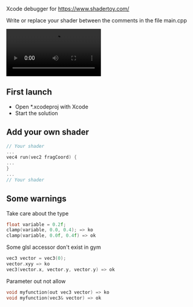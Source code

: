 Xcode debugger for https://www.shadertoy.com/

Write or replace your shader between the comments in the file main.cpp

<video controls width="250">
    <source src="https://github.com/perarnaudalain/shadertoydebugtool/blob/master/image/movie.mp4"
            type="video/mp4">

    Sorry, your browser doesn't support embedded videos.
</video>

## First launch
- Open *.xcodeproj with Xcode
- Start the solution

## Add your own shader


```cpp
// Your shader
...
vec4 run(vec2 fragCoord) {
...
}
...
// Your shader
```

## Some warnings
Take care about the type 

```cpp
float variable = 0.2f;
clamp(variable, 0.0, 0.4); => ko
clamp(variable, 0.0f, 0.4f) => ok
```

Some glsl accessor don't exist in gym

```cpp
vec3 vector = vec3(0);
vector.xyy => ko
vec3(vector.x, vector.y, vector.y) => ok
```

Parameter out not allow
```cpp
void myfunction(out vec3 vector) => ko
void myfunction(vec3& vector) => ok
```
